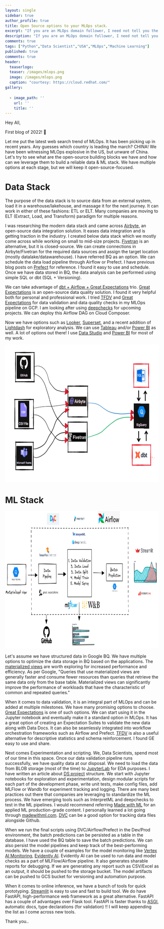 ```yaml
---
layout: single
sidebar: true
author_profile: true
title: Open Source options to your MLOps stack.
excerpt: "If you are an MLOps domain follower, I need not tell you the explosion we have been witnessing in this field."
description: "If you are an MLOps domain follower, I need not tell you the explosion we have been witnessing in this field. The field is growing leaps and bounds. Startups are securing seed fundings like never before."
comments: true
tags: ["Python","Data Scientist","USA","MLOps","Machine Learning"]
published: true
comments: true
header:
  teaserlogo:
  teaser: /images/mlops.png
  image: /images/mlops.png
  caption: "courtesy: https://cloud.redhat.com/"
gallery:

  - image_path: ''
    url: ''
    title: ''
---
```


Hey All,

First blog of 2022! 💪

Let me put the latest web search trend of MLOps. It has been picking up in recent years. Any guesses which country is leading the march? CHINA! We have been witnessing MLOps explosive in the US, but unware of China. Let's try to see what are the open-source building blocks we have and how can we leverage them to build a reliable data & ML stack. We have multiple options at each stage, but we will keep it open-source-focused. 

# Data Stack

The purpose of the data stack is to source data from an external system, load it in a warehouse/lakehouse, and massage it for the next journey. It can work in either of these fashions: ETL or ELT. Many companies are moving to ELT (Extract, Load, and Transform) paradigm for multiple reasons.

I was researching the modern data stack and came across [Airbyte](https://airbyte.com/), an open-source data integration solution. It eases data integration and is getting traction in the industry. I created below data stack which we mostly come across while working on small to mid-size projects. [Fivetran](https://www.fivetran.com/) is an alternative, but it is closed-source. We can create connections in Airbyte/Fivetran for the required data sources and assign the target location (mostly datalake/datawarehouse). I have referred BQ as an option. We can schedule the data load pipeline through Airflow or Prefect. I have previous blog posts on [Prefect](https://ashishtele.github.io/2021/11/Prefect_DS_Pipeline.html) for reference. I found it easy to use and schedule. Once we have data stored in BQ, the data analysis can be performed using simple SQL or dbt (SQL + Versioning).

We can take advantage of [dbt + Airflow + Great Expectations](https://github.com/spbail/dag-stack) trio. [Great Expectations](https://greatexpectations.io/) is an open-source data quality solution. I found it very helpful both for personal and professional work. I tried [TFDV](https://www.tensorflow.org/tfx/data_validation/get_started) and [Great Expectations](https://greatexpectations.io/) for data validation and data quality checks in my MLOps pipeline on GCP. I am looking after using [deepchecks](https://github.com/deepchecks/deepchecks) for upcoming projects. We can deploy this Airflow DAG on Cloud Composer.

Now we have options such as [Looker](https://looker.com/google-cloud), [Superset](https://superset.apache.org/), and a recent addition of [Lightdash](https://github.com/lightdash/lightdash) for exploratory analysis. We can use [Tableau](https://www.tableau.com/) and/or [Power BI](https://powerbi.microsoft.com/en-us/) as well. A lot of options out there! I use [Data Studio](https://analytics.google.com/analytics/academy/course/10) and [Power BI](https://powerbi.microsoft.com/en-us/) for most of my work.

<p align="center">
  <img width="750" height="450" src="/images/mlops_data2.PNG">
</p>

# ML Stack

<p align="center">
  <img width="750" height="450" src="/images/mlops_data1.PNG">
</p>

Let's assume we have structured data in Google BQ. We have multiple options to optimize the data storage in BQ based on the applications. The [materialized views](https://cloud.google.com/bigquery/docs/materialized-views-best-practices) are worth exploring for increased performance and efficiency. As per Google, "Queries that use materialized views are generally faster and consume fewer resources than queries that retrieve the same data only from the base table. Materialized views can significantly improve the performance of workloads that have the characteristic of common and repeated queries."

When it comes to data validation, it is an integral part of MLOps and can be added at multiple milestones. We have many promising options to choose. [Great Expectations](https://greatexpectations.io/blog/ml-ops-great-expectations/) is one of such options. We can start using it in the Jupyter notebook and eventually make it a standard option in MLOps. It has a great option of creating an Expectation Suites to validate the new data along with Data Docs. It can also be seamlessly integrated into workflow orchestration frameworks such as Airflow and Prefect. [TFDV](https://www.tensorflow.org/tfx/data_validation/get_started) is also a useful alternative for descriptive statistics and schema reinforcement. I found GE easy to use and share.

Next comes Experimentation and scripting. We, Data Scientists, spend most of our time in this space. Once our data validation pipeline runs successfully, we have quality data at our disposal. We need to load the data from BLOB storage (most of the time) to [JupyterLab](https://jupyter.org/) for EDA purposes. I have written an article about [DS project](https://ashishtele.github.io/2021/10/Python_file_folder_structure.html) structure. We start with Jupyter notebooks for exploration and experimentation, design modular scripts for each part of the development phase, write unit tests, make config files, add MLFlow or Wandb for experiment tracking and logging. There are many best practices out there that companies are leveraging to standardize the ML process. We have emerging tools such as InterpretML and deepchecks to test in the ML pipelines. I would recommend referring [Made with ML](https://madewithml.com/) for an applied ML production-grade content. I personally learned a lot going through [madewithml.com](madewithml.com). [DVC](https://dvc.org/) can be a good option for tracking data files alongside Github.

When we run the final scripts using DVC/Airflow/Prefect in the Dev/Prod environment, the batch predictions can be persisted as a table in the database. I have used the BQ table to save the batch predictions. We can also persist the model pipelines and keep track of the best-performing models. We have a couple of examples for the model monitoring like [Vertex AI Monitoring](https://cloud.google.com/vertex-ai/docs/model-monitoring), [Evidently AI](https://evidentlyai.com/). Evidently AI can be used to run data and model checks as a part of MLFlow/Airflow pipeline. It also generates sharable reports for debugging. If we are generating any report such as CSV/Excel as an output, it should be pushed to the storage bucket. The model artifacts can be pushed to GCS bucket for versioning and automation purpose.

When it comes to online inference, we have a bunch of tools for quick prototyping. [Streamlit](https://streamlit.io/) is easy to use and fast to build tool. We do have FastAPI, high-performance web framework as a great alternative. FastAPI has a couple of advantages over Flask tool. FastAPI is faster thanks to [ASGI](https://fastapi.tiangolo.com/benchmarks/), automatic docs, type declarations (for validation) !! I will keep appending the list as I come across new tools.

Thank you..
